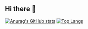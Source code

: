 ## Hi there 👋

[![Anurag's GitHub stats](https://github-readme-stats.vercel.app/api?username=jules-gd)](https://github.com/anuraghazra/github-readme-stats)
[![Top Langs](https://github-readme-stats.vercel.app/api/top-langs/?username=jules-gd&layout=pie)](https://github.com/anuraghazra/github-readme-stats)
